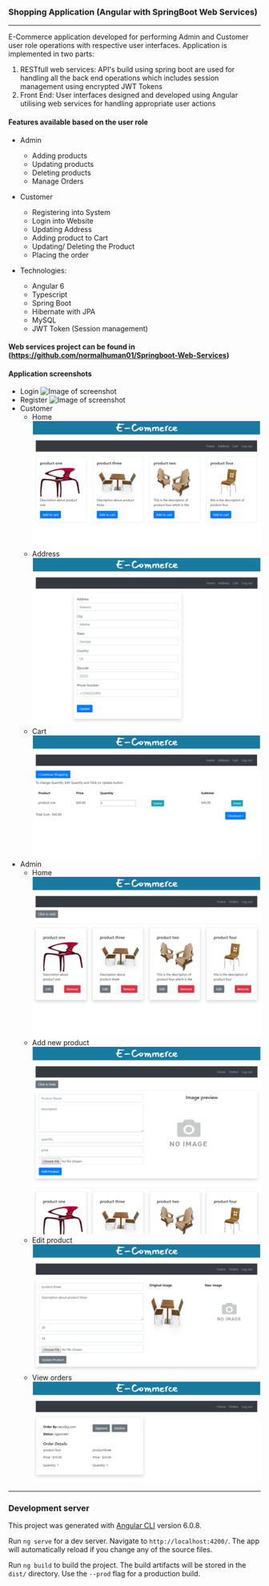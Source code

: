 ### Shopping Application (Angular with SpringBoot Web Services)
---------
E-Commerce application developed for performing Admin and Customer user role operations with respective user interfaces. Application is implemented in two parts:
1. RESTfull web services: API's build using spring boot are used for handling all the back end operations which includes session management using encrypted JWT Tokens 
2. Front End: User interfaces designed and developed using Angular utilising web services for handling appropriate user actions  

#### Features available based on the user role
* Admin
  * Adding products
  * Updating products
  * Deleting products
  * Manage Orders
* Customer
  * Registering into System
  * Login into Website
  * Updating Address
  * Adding product to Cart
  * Updating/ Deleting the Product
  * Placing the order

* Technologies: 
  * Angular 6
  * Typescript
  * Spring Boot
  * Hibernate with JPA 
  * MySQL
  * JWT Token (Session management)

#### Web services project can be found in (https://github.com/normalhuman01/Springboot-Web-Services)

#### Application screenshots
* Login 
    ![Image of screenshot](https://github.com/normalhuman01/ecommerce-simple-ecommerce-simple-angular-springboot/blob/master/src/assets/Screenshots/LoginScreen.png)
* Register 
    ![Image of screenshot](https://github.com/normalhuman01/ecommerce-simple-ecommerce-simple-angular-springboot/blob/master/src/assets/Screenshots/RegisterScreen.png)
* Customer 
    * Home 
        ![Image of screenshot](https://github.com/normalhuman01/ecommerce-simple-angular-springboot/blob/master/src/assets/Screenshots/CustHome.png)
    * Address 
        ![Image of screenshot](https://github.com/normalhuman01/ecommerce-simple-angular-springboot/blob/master/src/assets/Screenshots/CustAddress.png)
    * Cart 
        ![Image of screenshot](https://github.com/normalhuman01/ecommerce-simple-angular-springboot/blob/master/src/assets/Screenshots/CartScreen.png)
* Admin 
    * Home
        ![Image of screenshot](https://github.com/normalhuman01/ecommerce-simple-angular-springboot/blob/master/src/assets/Screenshots/AdminHome.png)
    * Add new product 
        ![Image of screenshot](https://github.com/normalhuman01/ecommerce-simple-angular-springboot/blob/master/src/assets/Screenshots/AddProduct.png)
    * Edit product 
        ![Image of screenshot](https://github.com/normalhuman01/ecommerce-simple-angular-springboot/blob/master/src/assets/Screenshots/EditProduct.png)
    * View orders 
        ![Image of screenshot](https://github.com/normalhuman01/ecommerce-simple-angular-springboot/blob/master/src/assets/Screenshots/OrderScreen.png)
---------
### Development server

This project was generated with [Angular CLI](https://github.com/angular/angular-cli) version 6.0.8.

Run `ng serve` for a dev server. Navigate to `http://localhost:4200/`. The app will automatically reload if you change any of the source files.

Run `ng build` to build the project. The build artifacts will be stored in the `dist/` directory. Use the `--prod` flag for a production build.


